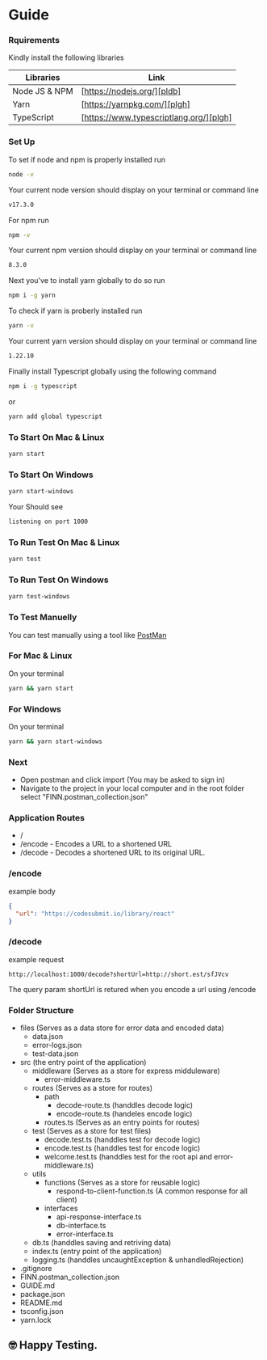 # Guide

### Rquirements

Kindly install the following libraries

| Libraries     | Link                                    |
| ------------- | --------------------------------------- |
| Node JS & NPM | [https://nodejs.org/][pldb]             |
| Yarn          | [https://yarnpkg.com/][plgh]            |
| TypeScript    | [https://www.typescriptlang.org/][plgh] |

### Set Up

To set if node and npm is properly installed run

```sh
node -v
```

Your current node version should display on your terminal or command line

```sh
v17.3.0
```

For npm run

```sh
npm -v
```

Your current npm version should display on your terminal or command line

```sh
8.3.0
```

Next you've to install yarn globally to do so run

```sh
npm i -g yarn
```

To check if yarn is proberly installed run

```sh
yarn -v
```

Your current yarn version should display on your terminal or command line

```sh
1.22.10
```

Finally install Typescript globally using the following command

```sh
npm i -g typescript
```

or

```sh
yarn add global typescript
```

### To Start On Mac & Linux

```sh
yarn start
```

### To Start On Windows

```sh
yarn start-windows
```

Your Should see

```sh
listening on port 1000
```

### To Run Test On Mac & Linux

```sh
yarn test
```

### To Run Test On Windows

```sh
yarn test-windows
```

### To Test Manuelly

You can test manually using a tool like [PostMan](https://www.postman.com/)

### For Mac & Linux

On your terminal

```sh
yarn && yarn start
```

### For Windows

On your terminal

```sh
yarn && yarn start-windows
```

### Next

- Open postman and click import (You may be asked to sign in)
- Navigate to the project in your local computer and in the root folder select "FINN.postman_collection.json"

### Application Routes

- /
- /encode - Encodes a URL to a shortened URL
- /decode - Decodes a shortened URL to its original URL.

### /encode

example body

```json
{
  "url": "https://codesubmit.io/library/react"
}
```

### /decode

example request

```url
http://localhost:1000/decode?shortUrl=http://short.est/sfJVcv
```

The query param shortUrl is retured when you encode a url using /encode

### Folder Structure

- files (Serves as a data store for error data and encoded data)
  - data.json
  - error-logs.json
  - test-data.json
- src (the entry point of the application)
  - middleware (Serves as a store for express midduleware)
    - error-middleware.ts
  - routes (Serves as a store for routes)
    - path
      - decode-route.ts (handdles decode logic)
      - encode-route.ts (handeles encode logic)
    - routes.ts (Serves as an entry points for routes)
  - test (Serves as a store for test files)
    - decode.test.ts (handdles test for decode logic)
    - encode.test.ts (handdles test for encode logic)
    - welcome.test.ts (handdles test for the root api and error-middleware.ts)
  - utils
    - functions (Serves as a store for reusable logic)
      - respond-to-client-function.ts (A common response for all client)
    - interfaces
      - api-response-interface.ts
      - db-interface.ts
      - error-interface.ts
  - db.ts (handdles saving and retriving data)
  - index.ts (entry point of the application)
  - logging.ts (handdles uncaughtException & unhandledRejection)
- .gitignore
- FINN.postman_collection.json
- GUIDE.md
- package.json
- README.md
- tsconfig.json
- yarn.lock

## 🤓 Happy Testing.

